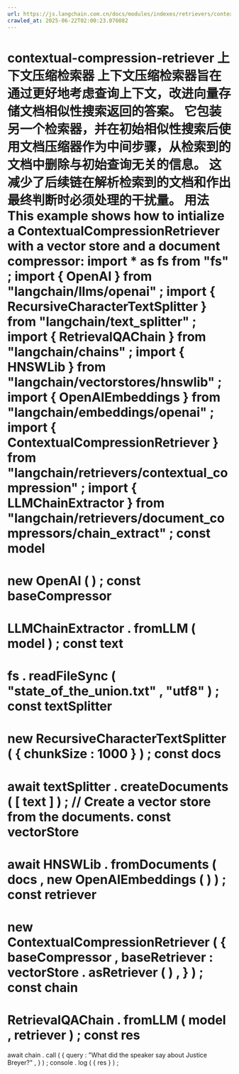 ```yaml
---
url: https://js.langchain.com.cn/docs/modules/indexes/retrievers/contextual-compression-retriever
crawled_at: 2025-06-22T02:00:23.076082
---
```


contextual-compression-retriever
上下文压缩检索器
上下文压缩检索器旨在通过更好地考虑查询上下文，改进向量存储文档相似性搜索返回的答案。
它包装另一个检索器，并在初始相似性搜索后使用文档压缩器作为中间步骤，从检索到的文档中删除与初始查询无关的信息。
这减少了后续链在解析检索到的文档和作出最终判断时必须处理的干扰量。
用法
​
This example shows how to intialize a
ContextualCompressionRetriever
with a vector store and a document compressor:
import
*
as
fs
from
"fs"
;
import
{
OpenAI
}
from
"langchain/llms/openai"
;
import
{
RecursiveCharacterTextSplitter
}
from
"langchain/text_splitter"
;
import
{
RetrievalQAChain
}
from
"langchain/chains"
;
import
{
HNSWLib
}
from
"langchain/vectorstores/hnswlib"
;
import
{
OpenAIEmbeddings
}
from
"langchain/embeddings/openai"
;
import
{
ContextualCompressionRetriever
}
from
"langchain/retrievers/contextual_compression"
;
import
{
LLMChainExtractor
}
from
"langchain/retrievers/document_compressors/chain_extract"
;
const
model
=
new
OpenAI
(
)
;
const
baseCompressor
=
LLMChainExtractor
.
fromLLM
(
model
)
;
const
text
=
fs
.
readFileSync
(
"state_of_the_union.txt"
,
"utf8"
)
;
const
textSplitter
=
new
RecursiveCharacterTextSplitter
(
{
chunkSize
:
1000
}
)
;
const
docs
=
await
textSplitter
.
createDocuments
(
[
text
]
)
;
// Create a vector store from the documents.
const
vectorStore
=
await
HNSWLib
.
fromDocuments
(
docs
,
new
OpenAIEmbeddings
(
)
)
;
const
retriever
=
new
ContextualCompressionRetriever
(
{
baseCompressor
,
baseRetriever
:
vectorStore
.
asRetriever
(
)
,
}
)
;
const
chain
=
RetrievalQAChain
.
fromLLM
(
model
,
retriever
)
;
const
res
=
await
chain
.
call
(
{
query
:
"What did the speaker say about Justice Breyer?"
,
}
)
;
console
.
log
(
{
res
}
)
;